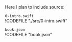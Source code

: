 Here I plan to include source:

`0-intro.swift`  
!CODEFILE "./src/0-intro.swift"

`book.json`  
!CODEFILE "book.json"
